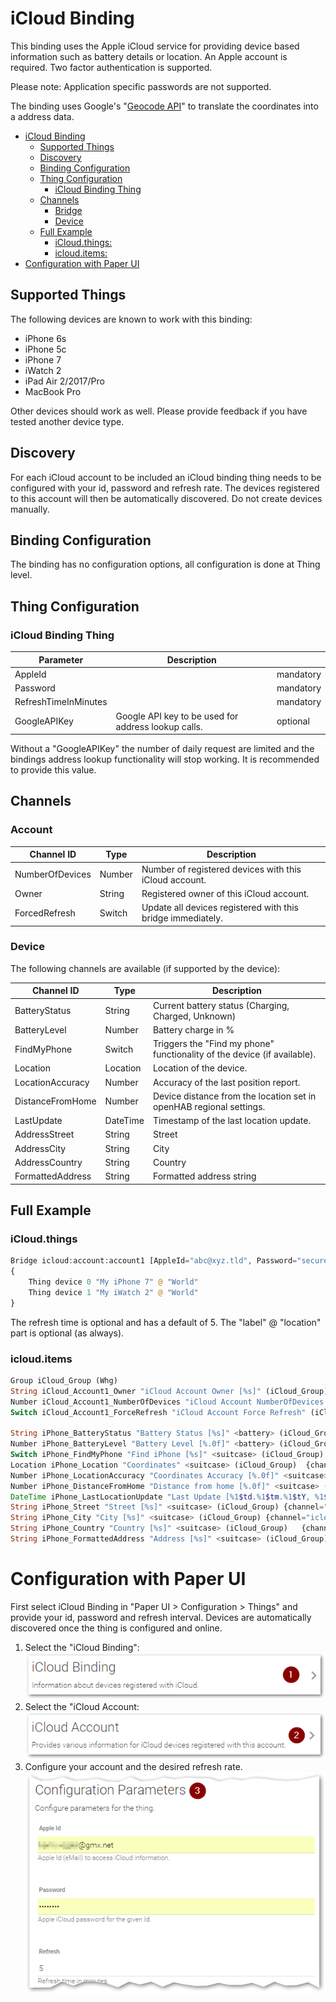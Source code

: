 # iCloud Binding

This binding uses the Apple iCloud service for providing device based information such as battery details or location.
An Apple account is required. Two factor authentication is supported.

Please note: Application specific passwords are not supported.

The binding uses Google's "[Geocode API](https://developers.google.com/maps/documentation/geocoding/)" to translate the coordinates into a address data.

<!-- TOC -->

- [iCloud Binding](#icloud-binding)
    - [Supported Things](#supported-things)
    - [Discovery](#discovery)
    - [Binding Configuration](#binding-configuration)
    - [Thing Configuration](#thing-configuration)
        - [iCloud Binding Thing](#icloud-binding-thing)
    - [Channels](#channels)
        - [Bridge](#bridge)
        - [Device](#device)
    - [Full Example](#full-example)
        - [iCloud.things:](#icloudthings)
        - [icloud.items:](#iclouditems)
- [Configuration with Paper UI](#configuration-with-paper-ui)

<!-- /TOC -->

## Supported Things

The following devices are known to work with this binding:

* iPhone 6s
* iPhone 5c
* iPhone 7
* iWatch 2
* iPad Air 2/2017/Pro
* MacBook Pro

Other devices should work as well. Please provide feedback if you have tested another device type. 

## Discovery

For each iCloud account to be included an iCloud binding thing needs to be configured with your id, password and refresh rate. The devices registered to this account will then be automatically discovered. Do not create devices manually.

## Binding Configuration

The binding has no configuration options, all configuration is done at Thing level.

## Thing Configuration

### iCloud Binding Thing

| Parameter            | Description                                         |           |
|----------------------|-----------------------------------------------------|-----------|
| AppleId              |                                                     | mandatory |
| Password             |                                                     | mandatory |
| RefreshTimeInMinutes |                                                     | mandatory |
| GoogleAPIKey         | Google API key to be used for address lookup calls. | optional  |

Without a "GoogleAPIKey" the number of daily request are limited and the bindings address lookup functionality will stop working. It is recommended to provide this value.

## Channels

### Account

| Channel ID       | Type     | Description                                                              |
|------------------|----------|--------------------------------------------------------------------------|
| NumberOfDevices  | Number   | Number of registered devices with this iCloud account.                   |
| Owner            | String   | Registered owner of this iCloud account.                                 |
| ForcedRefresh    | Switch   | Update all devices registered with this bridge immediately.              |

### Device

The following channels are available (if supported by the device):

| Channel ID       | Type     | Description                                                              |
|------------------|----------|--------------------------------------------------------------------------|
| BatteryStatus    | String   | Current battery status (Charging, Charged, Unknown)                      |
| BatteryLevel     | Number   | Battery charge in %                                                      |
| FindMyPhone      | Switch   | Triggers the "Find my phone" functionality of the device (if available). |
| Location         | Location | Location of the device.                                                  |
| LocationAccuracy | Number   | Accuracy of the last position report.                                    |
| DistanceFromHome | Number   | Device distance from the location set in openHAB regional settings.                                     |
| LastUpdate       | DateTime | Timestamp of the last location update.                                   |
| AddressStreet    | String   | Street                                                                   |
| AddressCity      | String   | City                                                                     |
| AddressCountry   | String   | Country                                                                  |
| FormattedAddress | String   | Formatted address string                                                 |

## Full Example

### iCloud.things

```php
Bridge icloud:account:account1 [AppleId="abc@xyz.tld", Password="secure", RefreshTimeInMinutes=10]
{
    Thing device 0 "My iPhone 7" @ "World"
    Thing device 1 "My iWatch 2" @ "World"
}
```
The refresh time is optional and has a default of 5. The "label" @ "location" part is optional (as always).

### icloud.items

```php
Group iCloud_Group (Whg)
String iCloud_Account1_Owner "iCloud Account Owner [%s]" (iCloud_Group) {channel="icloud:bridge:account1:Owner"}
Number iCloud_Account1_NumberOfDevices "iCloud Account NumberOfDevices [%d]" (iCloud_Group) {channel="icloud:bridge:account1:NumberOfDevices"}
Switch iCloud_Account1_ForceRefresh "iCloud Account Force Refresh" (iCloud_Group) {channel="icloud:bridge:account1:ForcedRefresh"}

String iPhone_BatteryStatus "Battery Status [%s]" <battery> (iCloud_Group)  {channel="icloud:device:account1:0:BatteryStatus"}
Number iPhone_BatteryLevel "Battery Level [%.0f]" <battery> (iCloud_Group) {channel="icloud:device:account1:0:BatteryLevel"}
Switch iPhone_FindMyPhone "Find iPhone [%s]" <suitcase> (iCloud_Group) {channel="icloud:device:account1:0:FindMyPhone"}
Location iPhone_Location "Coordinates" <suitcase> (iCloud_Group)  {channel="icloud:device:account1:0:Location"}
Number iPhone_LocationAccuracy "Coordinates Accuracy [%.0f]" <suitcase> (iCloud_Group){channel="icloud:device:account1:0:LocationAccuracy"}
Number iPhone_DistanceFromHome "Distance from home [%.0f]" <suitcase> (iCloud_Group){channel="icloud:device:account1:0:DistanceFromHome"}
DateTime iPhone_LastLocationUpdate "Last Update [%1$td.%1$tm.%1$tY, %1$tH:%1$tM]" <suitcase> (iCloud_Group) {channel="icloud:device:account1:0:LastUpdate"}
String iPhone_Street "Street [%s]" <suitcase> (iCloud_Group) {channel="icloud:device:account1:0:AddressStreet"}
String iPhone_City "City [%s]" <suitcase> (iCloud_Group) {channel="icloud:device:account1:0:AddressCity"}
String iPhone_Country "Country [%s]" <suitcase> (iCloud_Group)   {channel="icloud:device:account1:0:AddressCountry"}
String iPhone_FormattedAddress "Address [%s]" <suitcase> (iCloud_Group) {channel="icloud:device:account1:0:FormattedAddress"}
```

# Configuration with Paper UI 

First select iCloud Binding in "Paper UI > Configuration > Things" and provide your id, password and refresh interval. Devices are automatically discovered once the thing is configured and online.

1.  Select the "iCloud Binding": ![Select binding](./doc/Config_1.png "Step 1")
2.  Select the "iCloud Account: ![Select bridge](./doc/Config_2.png "Step 2") 
3.  Configure your account and the desired refresh rate. ![Configure](./doc/Config_3.png "Step 3") 

